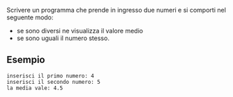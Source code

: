 Scrivere un programma che prende in ingresso due numeri e si comporti nel seguente modo:

- se sono diversi ne visualizza il valore medio
- se sono uguali il numero stesso.

## Esempio

```plaintext
inserisci il primo numero: 4
inserisci il secondo numero: 5
la media vale: 4.5
```

